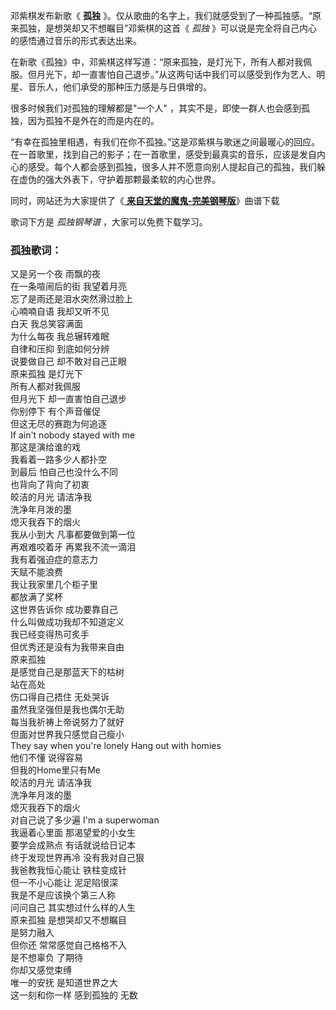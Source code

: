 

邓紫棋发布新歌《 **孤独** 》。仅从歌曲的名字上，我们就感受到了一种孤独感。“原来孤独，是想哭却又不想瞩目”邓紫棋的这首《 _孤独_
》可以说是完全将自己内心的感悟通过音乐的形式表达出来。

在新歌《孤独》中，邓紫棋这样写道：“原来孤独，是灯光下，所有人都对我佩服。但月光下，却一直害怕自己退步。”从这两句话中我们可以感受到作为艺人、明星、音乐人，他们承受的那种压力感是与日俱增的。

很多时候我们对孤独的理解都是"一个人" ，其实不是，即使一群人也会感到孤独，因为孤独不是外在的而是内在的。

“有幸在孤独里相遇，有我们在你不孤独。”这是邓紫棋与歌迷之间最暖心的回应。在一首歌里，找到自己的影子；在一首歌里，感受到最真实的音乐，应该是发自内心的感受。每个人都会感到孤独，很多人并不愿意向别人提起自己的孤独，我们躲在虚伪的强大外表下，守护着那颗最柔软的内心世界。

同时，网站还为大家提供了《[ **来自天堂的魔鬼-完美钢琴版**](Music-10501-来自天堂的魔鬼-完美钢琴版.html "来自天堂的魔鬼-
完美钢琴版")》曲谱下载

歌词下方是 _孤独钢琴谱_ ，大家可以免费下载学习。

### 孤独歌词：

又是另一个夜 雨飘的夜  
在一条喧闹后的街 我望着月亮  
忘了是雨还是泪水突然滑过脸上  
心喃喃自语 我却又听不见  
白天 我总笑容满面  
为什么每夜 我总辗转难眠  
自律和压抑 到底如何分辨  
说要做自己 却不敢对自己正眼  
原来孤独 是灯光下  
所有人都对我佩服  
但月光下 却一直害怕自己退步  
你别停下 有个声音催促  
但这无尽的赛跑为何追逐  
If ain't nobody stayed with me  
那这是演给谁的戏  
我看着一路多少人都扑空  
到最后 怕自己也没什么不同  
也背向了背向了初衷  
皎洁的月光 请洁净我  
洗净年月泼的墨  
熄灭我吞下的烟火  
我从小到大 凡事都要做到第一位  
再艰难咬着牙 再累我不流一滴泪  
我有着强迫症的意志力  
天赋不能浪费  
我让我家里几个柜子里  
都放满了奖杯  
这世界告诉你 成功要靠自己  
什么叫做成功我却不知道定义  
我已经变得热可炙手  
但优秀还是没有为我带来自由  
原来孤独  
是感觉自己是那蓝天下的枯树  
站在高处  
伤口得自己捂住 无处哭诉  
虽然我坚强但是我也偶尔无助  
每当我祈祷上帝说努力了就好  
但面对世界我只感觉自己瘦小  
They say when you're lonely Hang out with homies  
他们不懂 说得容易  
但我的Home里只有Me  
皎洁的月光 请洁净我  
洗净年月泼的墨  
熄灭我吞下的烟火  
对自己说了多少遍 I'm a superwoman  
我逼着心里面 那渴望爱的小女生  
要学会成熟点 有话就说给日记本  
终于发现世界再冷 没有我对自己狠  
我爸教我恒心能让 铁柱变成针  
但一不小心能让 泥足陷很深  
我是不是应该换个第三人称  
问问自己 其实想过什么样的人生  
原来孤独 是想哭却又不想瞩目  
是努力融入  
但你还 常常感觉自己格格不入  
是不想辜负 了期待  
你却又感觉束缚  
唯一的安抚 是知道世界之大  
这一刻和你一样 感到孤独的 无数


